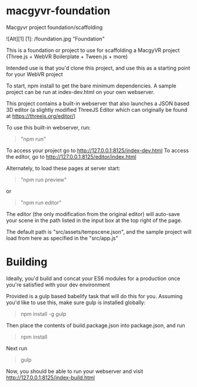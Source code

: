 # macgyvr-foundation
Macgyvr project foundation/scaffolding

![Alt][1]
[1]: /foundation.jpg "Foundation"

This is a foundation or project to use for scaffolding a MacgyVR project (Three.js + WebVR Boilerplate + Tween.js + more)

Intended use is that you'd clone this project, and use this as a starting point for your WebVR project

To start, npm install to get the bare minimum dependencies. A sample project can be run at index-dev.html on your own webserver.

This project contains a built-in webserver that also launches a JSON based 3D editor (a slightly modified ThreeJS Editor which can originally be found at https://threejs.org/editor/)

To use this built-in webserver, run:
> "npm run"

To access your project go to http://127.0.0.1:8125/index-dev.html
To access the editor, go to http://127.0.0.1:8125/editor/index.html

Alternately, to load these pages at server start:

> "npm run preview"

or 

> "npm run editor"

The editor (the only modification from the original editor) will auto-save your scene in the path listed in the input box at the top right of the page.

The default path is "src/assets/tempscene.json", and the sample project will load from here as specified in the "src/app.js"

Building
========

Ideally, you'd build and concat your ES6 modules for a production once you're satisfied with your dev environment

Provided is a gulp based babelify task that will do this for you. Assuming you'd like to use this, make sure gulp is installed globally:

> npm install -g gulp

Then place the contents of build.package.json into package.json, and run

> npm install

Next run 

> gulp

Now, you should be able to run your webserver and visit 
http://127.0.0.1:8125/index-build.html

